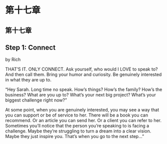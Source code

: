# 第十七章

## 第十七章

## Step 1: Connect

by Rich

THAT’S IT. ONLY CONNECT. Ask yourself, who would I LOVE to speak to? And then call them. Bring your humor and curiosity. Be genuinely interested in what they are up to.

“Hey Sarah. Long time no speak. How’s things? How’s the family? How’s the business? What are you up to? What’s your next big project? What’s your biggest challenge right now?”

At some point, when you are genuinely interested, you may see a way that you can support or be of service to her. There will be a book you can recommend. Or an article you can send her. Or a client you can refer to her. Sometimes you’ll notice that the person you’re speaking to is facing a challenge. Maybe they’re struggling to turn a dream into a clear vision. Maybe they just inspire you. That’s when you go to the next step...”

